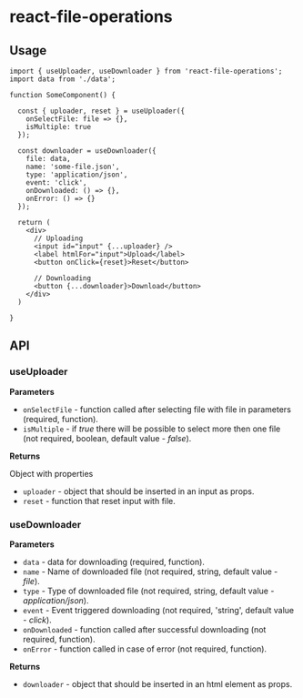 # **react-file-operations**
## Usage
```
import { useUploader, useDownloader } from 'react-file-operations';
import data from './data';

function SomeComponent() {

  const { uploader, reset } = useUploader({
    onSelectFile: file => {}, 
    isMultiple: true 
  });
  
  const downloader = useDownloader({
    file: data,
    name: 'some-file.json',
    type: 'application/json',
    event: 'click',
    onDownloaded: () => {},
    onError: () => {}
  });
  
  return (
    <div>
      // Uploading
      <input id="input" {...uploader} />
      <label htmlFor="input">Upload</label>
      <button onClick={reset}>Reset</button>
      
      // Downloading
      <button {...downloader}>Download</button>
    </div>
  )
  
}
```

## API
### useUploader
**Parameters**
* `onSelectFile` - function called after selecting file with file in parameters  (required, function).
* `isMultiple` - if _true_ there will be possible to select more then one file (not required, boolean, default value - _false_).

**Returns** 

Object with properties
* `uploader` - object that should be inserted in an input as props.
* `reset` - function that reset input with file.

### useDownloader
**Parameters**
* `data` - data for downloading (required, function).
* `name` - Name of downloaded file (not required, string, default value - _file_).
* `type` - Type of downloaded file (not required, string, default value - _application/json_).
* `event` - Event triggered downloading (not required, 'string', default value - _click_).
* `onDownloaded` - function called after successful downloading (not required, function).
* `onError` - function called in case of error (not required, function).

**Returns**
* `downloader` - object that should be inserted in an html element as props.